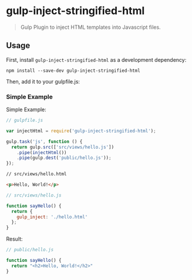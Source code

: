 # gulp-inject-stringified-html

> Gulp Plugin to inject HTML templates into Javascript files.

## Usage

First, install `gulp-inject-stringified-html` as a development dependency:

```
npm install --save-dev gulp-inject-stringified-html
```

Then, add it to your gulpfile.js:

### Simple Example 

Simple Example:

```javascript
// gulpfile.js

var injectHtml = require('gulp-inject-stringified-html');

gulp.task('js', function () {
  return gulp.src(['src/views/hello.js'])
    .pipe(injectHtml())
    .pipe(gulp.dest('public/hello.js'));
});
```

```html
// src/views/hello.html

<p>Hello, World!</p>
```

```javascript
// src/views/hello.js

function sayHello() {
  return {
    gulp_inject: './hello.html'
  };
}

```

Result:
```javascript
// public/hello.js

function sayHello() {
  return "<h2>Hello, World!</h2>"
}

```

